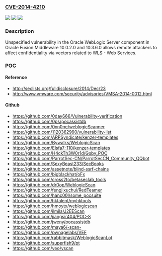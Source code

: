 ### [CVE-2014-4210](https://cve.mitre.org/cgi-bin/cvename.cgi?name=CVE-2014-4210)
![](https://img.shields.io/static/v1?label=Product&message=n%2Fa&color=blue)
![](https://img.shields.io/static/v1?label=Version&message=n%2Fa&color=blue)
![](https://img.shields.io/static/v1?label=Vulnerability&message=n%2Fa&color=brighgreen)

### Description

Unspecified vulnerability in the Oracle WebLogic Server component in Oracle Fusion Middleware 10.0.2.0 and 10.3.6.0 allows remote attackers to affect confidentiality via vectors related to WLS - Web Services.

### POC

#### Reference
- http://seclists.org/fulldisclosure/2014/Dec/23
- http://www.vmware.com/security/advisories/VMSA-2014-0012.html

#### Github
- https://github.com/0day666/Vulnerability-verification
- https://github.com/0ps/pocassistdb
- https://github.com/0xn0ne/weblogicScanner
- https://github.com/1120362990/vulnerability-list
- https://github.com/ARPSyndicate/kenzer-templates
- https://github.com/Bywalks/WeblogicScan
- https://github.com/Elsfa7-110/kenzer-templates
- https://github.com/H4ckTh3W0r1d/Goby_POC
- https://github.com/ParrotSec-CN/ParrotSecCN_Community_QQbot
- https://github.com/SexyBeast233/SecBooks
- https://github.com/assetnote/blind-ssrf-chains
- https://github.com/bigblackhat/oFx
- https://github.com/cross2to/betaseclab_tools
- https://github.com/dr0op/WeblogicScan
- https://github.com/fengjixuchui/RedTeamer
- https://github.com/hanc00l/some_pocsuite
- https://github.com/hktalent/myhktools
- https://github.com/hmoytx/weblogicscan
- https://github.com/ilmila/J2EEScan
- https://github.com/jiangsir404/POC-S
- https://github.com/jweny/pocassistdb
- https://github.com/maya6/-scan-
- https://github.com/pwnagelabs/VEF
- https://github.com/rabbitmask/WeblogicScanLot
- https://github.com/superfish9/pt
- https://github.com/veo/vscan

